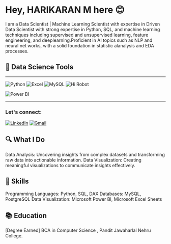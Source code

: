 # Hey, HARIKARAN M here 😊

I am a Data Scientist | Machine Learning Scientist with expertise in Driven Data Scientist with strong expertise in Python, SQL, and machine learning techniques including supervised and
unsupervised learning, feature engineering, and deeplearning.Proficient in AI topics such as NLP and neural net works, with a solid foundation in statistic alanalysis and EDA processes.

## 🌟 Data Science Tools
---

![Python](https://img.shields.io/badge/-Python-3776AB?style=flat-square&logo=python&logoColor=white)
![Excel](https://img.shields.io/badge/-Excel-217346?style=flat-square&logo=microsoft-excel&logoColor=white)
![MySQL](https://img.shields.io/badge/-MySQL-4479A1?style=flat-square&logo=mysql&logoColor=white)                                          ![Hi Robot](https://path-to-online-image.com)

![Power BI](https://img.shields.io/badge/-Power_BI-F2C811?style=flat-square&logo=powerbi&logoColor=white)                                             


<!-- Add more tools as you wish -->

---

### Let's connect:
[![LinkedIn](https://img.shields.io/badge/LinkedIn-%230077B5.svg?style=for-the-badge&logo=linkedin&logoColor=white)](https://linkedin.com/in/yourusername)
[![Gmail](https://img.shields.io/badge/Gmail-D14836?style=for-the-badge&logo=gmail&logoColor=white)](mailto:your-email@gmail.com)

## 🔍 What I Do
Data Analysis: Uncovering insights from complex datasets and transforming raw data into actionable information.
Data Visualization: Creating meaningful visualizations to communicate insights effectively.
## 🌱 Skills
Programming Languages: Python, SQL, DAX
Databases: MySQL, PostgreSQL
Data Visualization: Microsoft Power BI, Microsoft Excel Sheets
## 📚 Education
[Degree Earned] BCA in Computer Science , Pandit Jawaharlal Nehru College.
